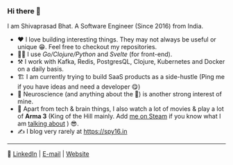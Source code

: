 ### Hi there 👋

I am Shivaprasad Bhat. A Software Engineer (Since 2016) from India.

-  ♥️ I love building interesting things. They may not always be useful or unique 😁. Feel free to checkout my repositories.
- 👨‍💻 I use *Go/Clojure/Python* and *Svelte* (for front-end).
- ⚒️ I work with Kafka, Redis, PostgresQL, Clojure, Kubernetes and Docker on a daily basis.
- 🏗️ I am currently trying to build SaaS products as a side-hustle (Ping me if you have ideas and need a developer 😋)
- 🤯 Neuroscience (and anything about the 🧠) is another strong interest of mine.
- 🤩 Apart from tech & brain things, I also watch a lot of movies & play a lot of **Arma 3** (King of the Hill mainly. Add [me on Steam](https://steamcommunity.com/id/phantom-actual/) if you know what I am [talking about](https://www.youtube.com/watch?v=kwxFrvE0bI4) ) 😎.
- ✍️ I blog very rarely at <https://spy16.in>

----

📡 [LinkedIn](https://www.linkedin.com/in/shivaprasadbhat/) | [E-mail](mailto:shiv.ylp@gmail.com) | [Website](https://spy16.in)
